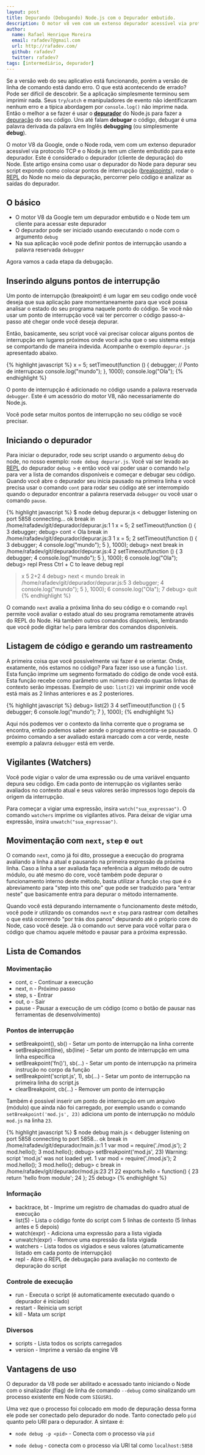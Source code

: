 ```yaml
---
layout: post
title: Depurando (Debugando) Node.js com o Depurador embutido.
description: O motor v8 vem com um extenso depurador acessível via protocolo TCP. O Node.js tem um cliente embutido para este depurador, este é o depurador do Node.
author:
  name: Rafael Henrique Moreira
  email: rafadev7@gmail.com
  url: http://rafadev.com/
  github: rafadev7
  twitter: rafadev7
tags: [intermediário, depurador]
---
```

Se a versão web do seu aplicativo está funcionando, porém a versão de linha de comando está dando erro. O que está acontecendo de errado? Pode ser difícil de descobrir. Se a aplicação simplesmente terminou sem imprimir nada. Seus `try`/`catch` e manipuladores de evento não identificaram nenhum erro e a típica abordagem por `console.log()` não imprime nada. Então o melhor a se fazer é usar o **[depurador][]** do Node.js para fazer a [depuração][] do seu código. Uns até falam **debugar** o código, debugar é uma palavra derivada da palavra em Inglês **debugging** (ou simplesmente **debug**).

O motor V8 da Google, onde o Node roda, vem com um extenso depurador acessível via protocolo TCP e o Node.js tem um cliente embutido para este depurador. Este é considerado o depurador (cliente de depuração) do Node. Este artigo ensina como usar o depurador do Node para depurar seu script expondo como colocar pontos de interrupção ([breakpoints][]), rodar o [REPL][] do Node no meio da depuração, percorrer pelo código e analizar as saídas do depurador.


## O básico

- O motor V8 da Google tem um depurador embutido e o Node tem um cliente para acessar este depurador
- O depurador pode ser iniciado usando executando o node com o argumento `debug`
- Na sua aplicação você pode definir pontos de interrupção usando a palavra reservada `debugger`

Agora vamos a cada etapa da debugação.

## Inserindo alguns pontos de interrupção

Um ponto de interrupção (breakpoint) é um lugar em seu codigo onde você deseja que sua aplicação pare momentaneamente para que você possa analisar o estado do seu programa naquele ponto do código. Se você não usar um ponto de interrupção você vai ter percorrer o código passo-a-passo até chegar onde você deseja depurar.

Então, basicamente, seu script você vai precisar colocar alguns pontos de interrupção em lugares próximos onde você acha que o seu sistema esteja se comportando de maneira indevida. Acompanhe o exemplo `depurar.js` apresentado abaixo.

{% highlight javascript %}
x = 5;
setTimeout(function () {
  debugger; // Ponto de interrupcao
  console.log("mundo");
}, 1000);
console.log("Ola");
{% endhighlight %}

O ponto de interrupção é adicionado no código usando a palavra reservada `debugger`. Este é um acessório do motor V8, não necessariamente do Node.js.

Você pode setar muitos pontos de interrupção no seu código se você precisar.

## Iniciando o depurador

Para iniciar o depurador, rode seu script usando o argumento `debug` do node, no nosso exemplo: `node debug depurar.js`. Você vai ser levado ao [REPL][] do depurador `debug >` e então você vai poder usar o comando `help` para ver a lista de comandos disponíveis e começar e debugar seu código. Quando você abre o depurador seu inicia pausado na primeira linha e você precisa usar o comando `cont` para rodar seu código até ser interrompido quando o depurador encontrar a palavra reservada `debugger` ou você usar o comando `pause`.

{% highlight javascript %}
$ node debug depurar.js
< debugger listening on port 5858
connecting... ok
break in /home/rafadev/git/depurador/depurar.js:1
  1 x = 5;
  2 setTimeout(function () {
  3   debugger;
debug> cont
< Ola
break in /home/rafadev/git/depurador/depurar.js:3
  1 x = 5;
  2 setTimeout(function () {
  3   debugger;
  4   console.log("mundo");
  5 }, 1000);
debug> next
break in /home/rafadev/git/depurador/depurar.js:4
  2 setTimeout(function () {
  3   debugger;
  4   console.log("mundo");
  5 }, 1000);
  6 console.log("Ola");
debug> repl
Press Ctrl + C to leave debug repl
> x
5
> 2+2
4
debug> next
< mundo
break in /home/rafadev/git/depurador/depurar.js:5
  3   debugger;
  4   console.log("mundo");
  5 }, 1000);
  6 console.log("Ola");
  7
debug> quit
{% endhighlight %}

O comando `next` avalia a próxima linha do seu código e o comando `repl` permite você avaliar o estado atual do seu programa remotamente através do REPL do Node. Há também outros comandos disponíveis, lembrando que você pode digitar `help` para lembrar dos comandos disponíveis.


## Listagem de código e gerando um rastreamento

A primeira coisa que você possívelmente vai fazer é se orientar. Onde, exatamente, nós estamos no código? Para fazer isso use a função `list`. Esta função imprime um segmento formatado do código de onde você está. Esta função recebe como parâmetro um número dizendo quantas linhas de contexto serão impessas. Exemplo de uso: `list(2)` vai imprimir onde você está mais as 2 linhas anteriores e as 2 posteriores.

{% highlight javascript %}
debug> list(2)
  3
  4 setTimeout(function () {
  5   debugger;
  6   console.log("mundo");
  7 }, 1000);
{% endhighlight %}

Aqui nós podemos ver o contexto da linha corrente que o programa se encontra, então podemos saber aonde o programa encontra-se pausado. O próximo comando a ser avaliado estará marcado com a cor verde, neste exemplo a palavra `debugger` está em verde.


## Vigilantes (Watchers)

Você pode vigiar o valor de uma expressão ou de uma variável enquanto depura seu código. Em cada ponto de interrupção os vigilantes serão avaliados no contexto atual e seus valores serão impressos logo depois da origem da interrupção.

Para começar a vigiar uma expressão, insira `watch("sua_expressao")`. O comando `watchers` imprime os vigilantes ativos. Para deixar de vigiar uma expressão, insira `unwatch("sua_expressao")`.


## Movimentação com `next`, `step` e `out`

O comando `next`, como já foi dito, prossegue a execução do programa avaliando a linha a atual e pausando na primeira expressão da próxima linha. Caso a linha a ser avaliada faça referência a algum método de outro módulo, ou até mesmo do core, você também pode depurar o funcionamento interno deste método, basta utilizar a função `step` que é o abreviamento para "step into this one" que pode ser traduzido para "entrar neste" que basicamente entra para depurar o método internamente.

Quando você está depurando internamente o funcionamento deste método, você pode ir utilizando os comandos `next` e `step` para rastrear com detalhes o que está ocorrendo "por trás dos panos" depurando até o próprio core do Node, caso você deseje. Já o comando `out` serve para você voltar para o código que chamou aquele método e pausar para a próxima expressão.


## Lista de Comandos

### Movimentação

- cont, c - Continuar a execução
- next, n - Próximo passo
- step, s - Entrar
- out, o - Sair
- pause - Pausar a execução de um código (como o botão de pausar nas ferramentas de desenvolvimento)

### Pontos de interrupção

- setBreakpoint(), sb() - Setar um ponto de interrupção na linha corrente
- setBreakpoint(line), sb(line) - Setar um ponto de interrupção em uma linha específica
- setBreakpoint('fn()'), sb(...) - Setar um ponto de interrupção na primeira instrução no corpo da função
- setBreakpoint('script.js', 1), sb(...) - Setar um ponto de interrupção na primeira linha do script.js
- clearBreakpoint, cb(...) - Remover um ponto de interrupção

Também é possível inserir um ponto de interrupção em um arquivo (módulo) que ainda não foi carregado, por exemplo usando o comando `setBreakpoint('mod.js', 23)` adiciona um ponto de interrupção no módulo `mod.js` na linha `23`.

{% highlight javascript %}
$ node debug main.js
< debugger listening on port 5858
connecting to port 5858... ok
break in /home/rafadev/git/depurador/main.js:1
  1 var mod = require('./mod.js');
  2 mod.hello();
  3 mod.hello();
debug> setBreakpoint('mod.js', 23)
Warning: script 'mod.js' was not loaded yet.
  1 var mod = require('./mod.js');
  2 mod.hello();
  3 mod.hello();
debug> c
break in /home/rafadev/git/depurador/mod.js:23
 21
 22 exports.hello = function() {
 23   return 'hello from module';
 24 };
 25
debug>
{% endhighlight %}

### Informação

- backtrace, bt - Imprime um registro de chamadas do quadro atual de execução
- list(5) - Lista o código fonte do script com 5 linhas de contexto (5 linhas antes e 5 depois)
- watch(expr) - Adiciona uma expressão para a lista vigiada
- unwatch(expr) - Remove uma expressão da lista vigiada
- watchers - Lista todos os vigiados e seus valores (atumaticamente listado em cada ponto de interrupção)
- repl - Abre o REPL de debugação para avaliação no contexto de depuração do script

### Controle de execução

- run - Executa o script (é automaticamente executado quando o depurador é iniciado)
- restart - Reinicia um script
- kill - Mata um script

### Diversos

- scripts - Lista todos os scripts carregados
- version - Imprime a versão da engine V8


## Vantagens de uso

O depurador da V8 pode ser abilitado e acessado tanto iniciando o Node com o sinalizador (flag) de linha de comando `--debug` como sinalizando um processo existente em Node com `SIGUSR1`.

Uma vez que o processo foi colocado em modo de depuração dessa forma ele pode ser conectado pelo depurador do node. Tanto conectado pelo `pid` quanto pelo URI para o depurador. A sintaxe é:

- `node debug -p <pid>` - Conecta com o processo via `pid`

- `node debug` - conecta com o processo via URI tal como `localhost:5858`


[depurador]: http://pt.wikipedia.org/wiki/Depurador
[depuração]: http://pt.wikipedia.org/wiki/Depura%C3%A7%C3%A3o
[breakpoints]: http://en.wikipedia.org/wiki/Breakpoint
[REPL]: http://en.wikipedia.org/wiki/Read%E2%80%93eval%E2%80%93print_loop
